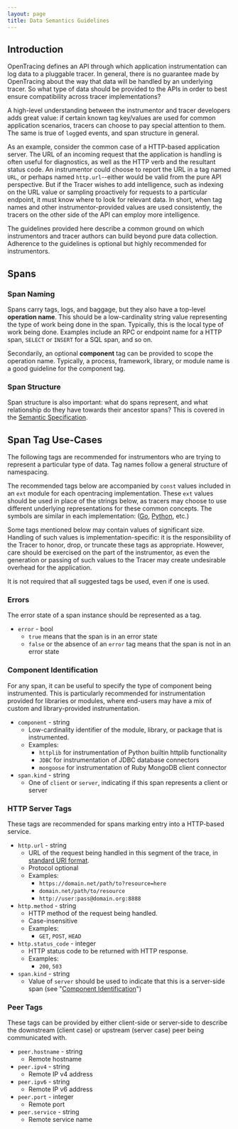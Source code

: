 ```yaml
---
layout: page
title: Data Semantics Guidelines
---
```

<div id="toc"></div>

## Introduction

OpenTracing defines an API through which application instrumentation can log data to a pluggable tracer. In general, there is no guarantee made by OpenTracing about the way that data will be handled by an underlying tracer. So what type of data should be provided to the APIs in order to best ensure compatibility across tracer implementations?

A high-level understanding between the instrumentor and tracer developers adds great value: if certain known tag key/values are used for common application scenarios, tracers can choose to pay special attention to them. The same is true of `log`ged events, and span structure in general.

As an example, consider the common case of a HTTP-based application server. The URL of an incoming request that the application is handling is often useful for diagnostics, as well as the HTTP verb and the resultant status code. An instrumentor could choose to report the URL in a tag named `URL`, or perhaps named `http.url`--either would be valid from the pure API perspective. But if the Tracer wishes to add intelligence, such as indexing on the URL value or sampling proactively for requests to a particular endpoint, it must know where to look for relevant data. In short, when tag names and other instrumentor-provided values are used consistently, the tracers on the other side of the API can employ more intelligence.

The guidelines provided here describe a common ground on which instrumentors and tracer authors can build beyond pure data collection. Adherence to the guidelines is optional but highly recommended for instrumentors.



## Spans


### Span Naming

Spans carry tags, logs, and baggage, but they also have a top-level **operation name**. This should be a low-cardinality string value representing the type of work being done in the span. Typically, this is the local type of work being done. Examples include an RPC or endpoint name for a HTTP span, `SELECT` or `INSERT` for a SQL span, and so on.

Secondarily, an optional **component** tag can be provided to scope the operation name. Typically, a process, framework, library, or module name is a good guideline for the component tag.

### Span Structure

Span structure is also important: what do spans represent, and what relationship do they have towards their ancestor spans?  This is covered in the [Semantic Specification](/spec).


## Span Tag Use-Cases

The following tags are recommended for instrumentors who are trying to represent a particular type of data. Tag names follow a general structure of namespacing.

The recommended tags below are accompanied by `const` values included in an `ext` module for each opentracing implementation.  These `ext` values should be used in place of the strings below, as tracers may choose to use different underlying representations for these common concepts.  The symbols are similar in each implementation: ([Go](https://github.com/opentracing/opentracing-go/blob/master/ext/tags.go), [Python](https://github.com/opentracing/opentracing-python/blob/master/opentracing/ext/tags.py), etc.)

Some tags mentioned below may contain values of significant size. Handling of such values is implementation-specific: it is the responsibility of the Tracer to honor, drop, or truncate these tags as appropriate. However, care should be exercised on the part of the instrumentor, as even the generation or passing of such values to the Tracer may create undesirable overhead for the application.

It is not required that all suggested tags be used, even if one is used.

### Errors

The error state of a span instance should be represented as a tag.

* `error` - bool
    - `true` means that the span is in an error state
    - `false` or the absence of an `error` tag means that the span is not in an error state

### Component Identification

For any span, it can be useful to specify the type of component being instrumented. This is particularly recommended for instrumentation provided for libraries or modules, where end-users may have a mix of custom and library-provided instrumentation.

* `component` - string
    - Low-cardinality identifier of the module, library, or package that is instrumented.
    - Examples:
        - `httplib` for instrumentation of Python builtin httplib functionality
        - `JDBC` for instrumentation of JDBC database connectors
        - `mongoose` for instrumentation of Ruby MongoDB client connector
* `span.kind` - string
    - One of `client` or `server`, indicating if this span represents a client or server

### HTTP Server Tags

These tags are recommended for spans marking entry into a HTTP-based service.

* `http.url` - string
    - URL of the request being handled in this segment of the trace, in [standard URI format](https://en.wikipedia.org/wiki/Uniform_Resource_Identifier).
    - Protocol optional
    - Examples:
        - `https://domain.net/path/to?resource=here`
        - `domain.net/path/to/resource`
        - `http://user:pass@domain.org:8888`
* `http.method` - string
    - HTTP method of the request being handled.
    - Case-insensitive
    - Examples:
        - `GET`, `POST`, `HEAD`
* `http.status_code` - integer
    - HTTP status code to be returned with HTTP response.
    - Examples:
        - `200`, `503`
* `span.kind` - string
    - Value of `server` should be used to indicate that this is a server-side span (see "<a href="#component-identification">Component Identification</a>")


### Peer Tags

These tags can be provided by either client-side or server-side to describe the downstream (client case) or upstream (server case) peer being communicated with.

* `peer.hostname` - string
    - Remote hostname
* `peer.ipv4` - string
    - Remote IP v4 address
* `peer.ipv6` - string
    - Remote IP v6 address
* `peer.port` - integer
    - Remote port
* `peer.service` - string
    - Remote service name
